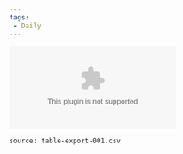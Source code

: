 ```yaml
---
tags:
 - Daily
---
```


![table-export-001](../table-export-001.csv)

```csvtable
source: table-export-001.csv
```
